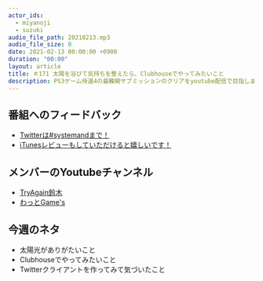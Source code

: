 ```yaml
---
actor_ids:
  - miyanoji
  - suzuki
audio_file_path: 20210213.mp3
audio_file_size: 0
date: 2021-02-13 00:00:00 +0900
duration: "00:00"
layout: article
title: ＃171 太陽を浴びて気持ちを整えたら、Clubhouseでやってみたいこと
description: PS3ゲーム侍道4の最難関サブミッションのクリアをyoutube配信で目指します！
---
```

## 番組へのフィードバック
* [Twitterは#systemandまで！](https://twitter.com/search?q=%23systemand)
* [iTunesレビューもしていただけると嬉しいです！](https://itunes.apple.com/jp/podcast/systemand-online/id1205168408?mt=2)

## メンバーのYoutubeチャンネル
* [TryAgain鈴木](https://www.youtube.com/channel/UCEyw4pWNI8M4Sg1bF1um5PQ)
* [わっとGame's](https://www.youtube.com/channel/UCd5bf_tDgYMtbKbnGNSW7-Q)

## 今週のネタ
* 太陽光がありがたいこと
* Clubhouseでやってみたいこと
* Twitterクライアントを作ってみて気づいたこと

